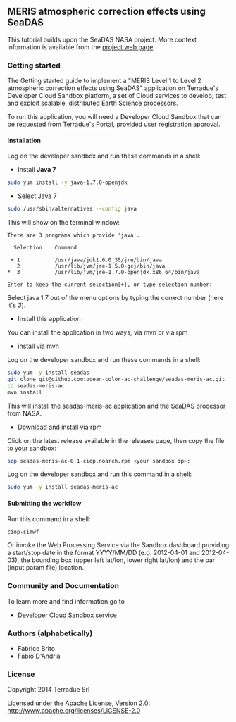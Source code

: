## MERIS atmospheric correction effects using SeaDAS

This tutorial builds upon the SeaDAS NASA project. More context information is available from the [project web page](http://seadas.gsfc.nasa.gov).

### Getting started

The Getting started guide to implement a "MERIS Level 1 to Level 2 atmospheric correction effects using SeaDAS" application on Terradue's Developer Cloud Sandbox platform, a set of Cloud services to develop, test and exploit scalable, distributed Earth Science processors.

To run this application, you will need a Developer Cloud Sandbox that can be requested from [Terradue's Portal](http://www.terradue.com/partners), provided user registration approval. 

#### Installation

Log on the developer sandbox and run these commands in a shell:

* Install **Java 7**

```bash
sudo yum install -y java-1.7.0-openjdk
```

* Select Java 7

```bash
sudo /usr/sbin/alternatives --config java
```
This will show on the terminal window:

```
There are 3 programs which provide 'java'.

  Selection    Command
-----------------------------------------------
 + 1           /usr/java/jdk1.6.0_35/jre/bin/java
   2           /usr/lib/jvm/jre-1.5.0-gcj/bin/java
*  3           /usr/lib/jvm/jre-1.7.0-openjdk.x86_64/bin/java

Enter to keep the current selection[+], or type selection number:
```

Select java 1.7 out of the menu options by typing the correct number (here it's *3*).

* Install this application

You can install the application in two ways, via mvn or via rpm

* install via mvn

Log on the developer sandbox and run these commands in a shell:

```bash
sudo yum -y install seadas
git clone git@github.com:ocean-color-ac-challenge/seadas-meris-ac.git
cd seadas-meris-ac
mvn install
```

This will install the seadas-meris-ac application and the SeaDAS processor from NASA.

* Download and install via rpm

Click on the latest release available in the releases page, then copy the file to your sandbox:

```bash
scp seadas-meris-ac-0.1-ciop.noarch.rpm <your sandbox ip>:
```
Log on the developer sandbox and run this command in a shell:

```bash
sudo yum -y install seadas-meris-ac
```

#### Submitting the workflow

Run this command in a shell:

```bash
ciop-simwf
```

Or invoke the Web Processing Service via the Sandbox dashboard providing a start/stop date in the format YYYY/MM/DD (e.g. 2012-04-01 and 2012-04-03), the bounding box (upper left lat/lon, lower right lat/lon) and the par (input param file) location.

### Community and Documentation

To learn more and find information go to 

* [Developer Cloud Sandbox](http://docs.terradue.com/developer-sandbox) service 

### Authors (alphabetically)

* Fabrice Brito
* Fabio D'Andria

### License

Copyright 2014 Terradue Srl

Licensed under the Apache License, Version 2.0: http://www.apache.org/licenses/LICENSE-2.0
